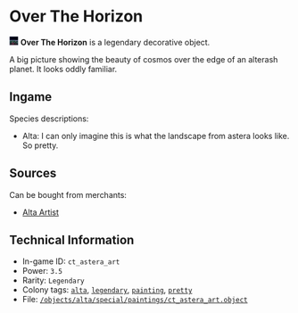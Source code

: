 # Over The Horizon

<img src="https://raw.githubusercontent.com/Ceterai/Enternia/main/objects/alta/special/paintings/ct_astera_art.png" alt="Over The Horizon icon" loading="lazy" height="16px" width="auto" /> **Over The Horizon** is a legendary decorative object.

A big picture showing the beauty of cosmos over the edge of an alterash planet. It looks oddly familiar.

## Ingame

Species descriptions:

- Alta: I can only imagine this is what the landscape from astera looks like. So pretty.

## Sources

Can be bought from merchants:

- [Alta Artist](https://ceterai.github.io/MyEnternia/Wiki/AltaArtist)

## Technical Information

- In-game ID: `ct_astera_art`
- Power: `3.5`
- Rarity: `Legendary`
- Colony tags: [`alta`](https://ceterai.github.io/MyEnternia/Wiki/Tags/Alta), [`legendary`](https://ceterai.github.io/MyEnternia/Wiki/Tags/Legendary), [`painting`](https://ceterai.github.io/MyEnternia/Wiki/Tags/Painting), [`pretty`](https://ceterai.github.io/MyEnternia/Wiki/Tags/Pretty)
- File: [`/objects/alta/special/paintings/ct_astera_art.object`](https://github.com/Ceterai/Enternia/blob/main/objects/alta/special/paintings/ct_astera_art.object)
